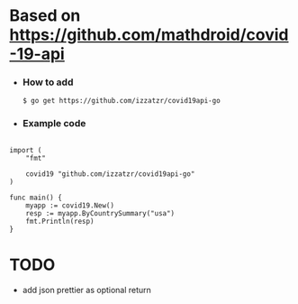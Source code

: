 
# Based on https://github.com/mathdroid/covid-19-api

* ### How to add 

  `$ go get https://github.com/izzatzr/covid19api-go`

* ### Example code

```package main

import (
	"fmt"

	covid19 "github.com/izzatzr/covid19api-go"
)

func main() {
	myapp := covid19.New()
	resp := myapp.ByCountrySummary("usa")
	fmt.Println(resp)
}
```

# TODO
* add json prettier as optional return
